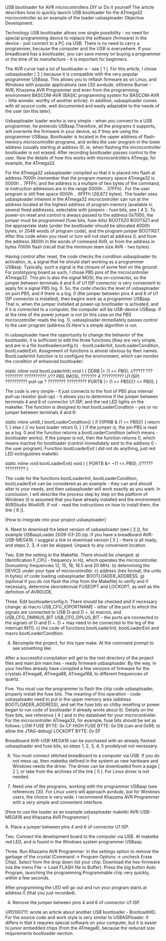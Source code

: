 USB bootloader for AVR microcontrollers
DIY or Do it yourself
The article describes how to quickly launch USB bootloader for the ATmega32 microcontroller as an example of the loader usbasploader Objective Development. 

Technology USB bootloader allows one single possibility - no need for special programming device to replace the software (firmware) in the device - just connect to a PC via USB. There is no need to carry a programmer, because the computer and the USB is everywhere. If your breadboard has a bootloader, you can save money on buying a programmer or the time of its manufacture - it is important for beginners. 

The AVR curve had a lot of bootloader-s - see [ 1 ]. For this article, I chose usbasploader [ 2 ] because it is compatible with the very popular programmer USBasp. This allows you to reflash firmware as on Linux, and Windows with popular applications (see [3]) avrdude, eXtreme Burner - AVR, Khazama AVR Programmer and even from the programming environment BASCOM-AVR (BASIC programming system for BASCOM-AVR - little wonder, worthy of another article). In addition, usbasploader comes with all source code, well documented and easily adaptable to the needs of the user (on this later). 

Usbasploader loader works is very simple - when you connect to a USB programmer, he pretends USBasp.Therefore, all the programs it supports, will overwrite the firmware in your device, as if they are using the programmer USBasp. Bootloader is located in the upper address of flash-memory microcontroller programs, and writes the user program in the lower address (usually starting at address 0), ie, when flashing the microcontroller bootloader is not erased. After recording bootloader passes control to the user. Now the details of how this works with microcontrollers ATmega, for example, the ATmega32. 

For the ATmega32 usbasploader compiled so that it is placed into flash at address 7000h (remember that the program memory space ATmega32 is 0000h .. 7FFFh, and the address is a multiple of two bytes of the command, ie instruction addresses are in the range 0000h .. 37FFh) . For the user program is still free space 0000h .. 6FFFh (28,672 bytes). The loader uses usbasploader inherent in the ATmega32 microcontroller can run at the address located at the highest address of program memory (available in several fixed addresses, selectable with jumpers - fuse bits, see [ 4 ]). To power-on reset and control is always passed to the address 0x7000, the jumper must be programmed (fuse bits, fuse-bits) BOOTSZ0 BOOTSZ1 and the appropriate state (under the bootloader should be allocated 4000h bytes, or 2048 words of program code), and the program jumper BOOTRST. After this code when you reset or turn will not start at address 0, and from the address 3800h in the words of command AVR, or from the address in bytes 7000h flash (recall that the minimum team size AVR - two bytes). 

Having control after reset, the code checks the condition usbasploader its activation, ie, a signal that he should start working as a programmer USBasp. Typically, such a signal is the closure of some feet on the ground. For prototyping board as such, I chose PB5 pins of the microcontroller ATmega32. This pin is also the signal MOSI, the on-connector, so the jumper between terminals 4 and 6 of U1 ISP connector is very convenient to apply for a signal PB5 log. 0. So, the code checks the level of usbasploader on port PB5, and if there is a log. 0 (the jumper between pins 4 and 6 of U1 ISP connector is installed), then begins work as a programmer USBasp. That is, when the jumper installed at power-up bootloader is activated, and if it is connected to a computer, the computer will be USB-device USBasp. If at the time of the power jumper is not (in this case on the PB5 microcontroller reads the log. 1), usbasploader immediately passes control to the user program (address 0).Here's a simple algorithm is run. 

In usbasploader have the opportunity to change the behavior of the bootloader, it is sufficient to edit the three functions (they are very simple, and are in a file bootloaderconfig.h) - bootLoaderInit, bootLoaderCondition, bootLoaderExit. Assignment of functions is almost obvious by their names. BootLoaderInit function is to configure the environment, which can monitor the condition of enhanced bootloader: 

static inline void bootLoaderInit( void ) 
{ 
DDRB |= (1 << PB0); //????? ??? ???????? ?????????? 
//?? PB5 (MOSI, ??????? 4 ?????????? U1 ISP) ?????????? pull-up ? ???????? ????????? 
PORTB |= (1 << PB5)|(1 << PB0); 
}

The code is very simple - it just connects to the foot of PB5 plus internal pull-up resistor (pull-up) - it allows you to determine if the jumper between terminals 4 and 6 of connector U1 ISP, and the red LED lights on the maketke. The function is designed to test bootLoaderCondition - yes or no jumper between terminals 4 and 6: 

static inline uint8_t bootLoaderCondition() 
{ 
if (!(PINB & (1 << PB5))) 
{ 
return 1; 
} 
else 
{ 
// no boot loader 
return 0; 
} 
}
If the jumper is, the pin PB5 is read as a log. 0 and the function returns a bootLoaderCondition (which means - bootloader works). If the jumper is not, then the function returns 0, which means inactive for bootloader (control immediately sent to the address 0 - the user program). Function bootLoaderExit I did not do anything, just red LED extinguishes maketki: 

static inline void bootLoaderExit( void ) 
{ 
PORTB &= ~(1 << PB0); //????? ????????? 
}

The code for the functions bootLoaderInit, bootLoaderCondition, bootLoaderExit can be considered as an example - they can and should alter to your needs, and then usbasploader will work exactly as you want. In conclusion, I will describe the process step by step on the platform of Windows (it is assumed that you have already installed and the environment AVRStudio WinAVR. If not - read the instructions on how to install them, the link [ 6 ]). 

[How to integrate into your project usbasploader] 

A. Need to download the latest version of usbasploader (see [ 2 ]), for example USBaspLoader.2009-03-20.zip .If you have a breadboard AVR-USB-MEGA16, I suggest a link to download version [ 5 ] - there is all ready, and steps 2, 3, 4 can be skipped. Unpack to any convenient location. 

Two. Edit the setting in the Makefile. There should be changed: 
a) Identification F_CPU - frequency in Hz, which operates the microcontroller. Domustimy frequencies 12, 15, 16, 16.5 and 20 MHz. 
b) determining the DEVICE under your type of microcontroller. 
c) address (hex format, the units in bytes) of code loading usbasploader BOOTLOADER_ADDRESS. 
g) (optional if you do not flash the chip from the Makefile) to verify and if necessary, determine skorrektrovat FUSEOPT and LOCKOPT, as well as the definition of AVRDUDE. 

Three. Edit bootloaderconfig.h. There should be checked and if necessary change: 
a) macro USB_CFG_IOPORTNAME - letter of the port to which the signals are connected to USB D-and D +. 
b) macros, and USB_CFG_DMINUS_BIT USB_CFG_DPLUS_BIT - the ports are connected to the signals of D-and D +. D + may need to be connected to the leg of the interrupt INT0. 
c) the code of functions bootLoaderInit, bootLoaderExit and macro bootLoaderCondition. 

4. Recompile the project, for this type make. At the command prompt to see something like: 

 

After a successful compilation will get to the root directory of the project files and main.bin main.hex - ready firmware usbasploader. By the way, in your hexfiles already have compiled a few versions of firmware for the crystals ATmega8, ATmega88, ATmega168, to different frequencies of quartz. 

Five. You must use the programmer to flash the chip code usbasploader, properly install the fuse bits. The meaning of this operation - code usbasploader need to put in the upper memory area (address BOOTLOADER_ADDRESS), and set the fuse bits so chtby resetting or power began to run code of bootloader (I already wrote about it). Details on the fuse bits, see reference [ 4 ] and in the datasheet for your microcontroller. For the microcontroller ATmega32, for example, fuse bits should be set as follows: 
LOW FUSE BYTE: 0x CF 
HIGH FUSE BYTE: 0x D8 (can and 0x98, to allow the JTAG-debug) 
LOCKOPT BYTE: 0x EF 

Breadboard AVR-USB-MEGA16 can be purchased with an already flashed usbasploader and fuse bits, so steps 1, 2, 3, 4, 5 prodelyvat not necessary. 

6. You must connect stitched breadboard to a computer via USB. If you do not mess up, then maketka defined in the system as new hardware and Windows needs the driver. The driver can be downloaded from a page [ 2 ], or take from the archives of the link [ 5 ]. For Linux driver is not needed. 

7. Need one of the programs, working with the programmer USBasp (see references [3]). For Linux users will approach avrdude, but for Windows users, the choice is very wide. I recommend Khazama AVR Programmer with a very simple and convenient interface. 

 

 

[How to use the loader as an example usbasploader maketki AVR-USB-MEGA16 and Khazama AVR Programmer] 

A. Place a jumper between pins 4 and 6 of connector U1 ISP. 
 

Two. Connect the development board to the computer via USB. At maketke red LED, and is found in the Windows system programmer USBasp. 

Three. Run Khazama AVR Programmer. In the settings option to remove the garbage of the crystal (Command -> Program Options -> uncheck Erase Chip). Select from the drop down list your chip. Download the hex-firmware (via the menu File -> Load FLASH file to Buffer). Press the big button Auto Program, launching the programming.Programmable chip very quickly, within a few seconds. 
 
After programming the LED will go out and run your program starts at address 0 (that you just recorded). 

4. Remove the jumper between pins 4 and 6 of connector U1 ISP. 
 

UPD100711: wrote an article about another USB bootloader - BootloadHID. For the source code and work style is very similar to USBASPloader. It differs in that it requires special software on your computer, but it is easier to junior embedded chips (from the ATmega8), because the reduced size requirements bootloader-section.